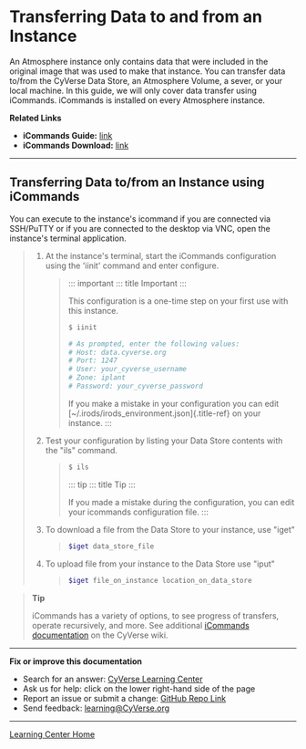 # Transferring Data to and from an Instance

An Atmosphere instance only contains data that were included in the
original image that was used to make that instance. You can transfer
data to/from the CyVerse Data Store, an Atmosphere Volume, a sever, or
your local machine. In this guide, we will only cover data transfer
using iCommands. iCommands is installed on every Atmosphere instance.

**Related Links**

-   **iCommands Guide:**
    [link](https://cyverse-data-store-guide.readthedocs-hosted.com/en/latest/step2.html)
-   **iCommands Download:**
    [link](https://wiki.cyverse.org/wiki/display/DS/Setting+Up+iCommands)

------------------------------------------------------------------------

## Transferring Data to/from an Instance using iCommands

You can execute to the instance's icommand if you are connected via
SSH/PuTTY or if you are connected to the desktop via VNC, open the
instance's terminal application.

> 1.  At the instance's terminal, start the iCommands configuration
>     using the 'iinit' command and enter configure.
>
>     > ::: important
>     > ::: title
>     > Important
>     > :::
>     >
>     > This configuration is a one-time step on your first use with
>     > this instance.
>     >
>     > ``` bash
>     > $ iinit
>     >
>     > # As prompted, enter the following values:
>     > # Host: data.cyverse.org
>     > # Port: 1247
>     > # User: your_cyverse_username
>     > # Zone: iplant
>     > # Password: your_cyverse_password
>     > ```
>     >
>     > If you make a mistake in your configuration you can edit
>     > [~/.irods/irods_environment.json]{.title-ref} on your instance.
>     > :::
>
> 2.  Test your configuration by listing your Data Store contents with
>     the "ils" command.
>
>     > ``` bash
>     > $ ils
>     > ```
>     >
>     > ::: tip
>     > ::: title
>     > Tip
>     > :::
>     >
>     > If you made a mistake during the configuration, you can edit
>     > your icommands configuration file.
>     > :::
>
> 3.  To download a file from the Data Store to your instance, use
>     "iget"
>
>     > ``` bash
>     > $iget data_store_file
>     > ```
>
> 4.  To upload file from your instance to the Data Store use "iput"
>
>     > ``` bash
>     > $iget file_on_instance location_on_data_store
>     > ```

> **Tip**
>
> iCommands has a variety of options, to see progress of transfers,
> operate recursively, and more. See additional [iCommands documentation](https://wiki.cyverse.org/wiki/display/DS/Using+iCommands)
> on the CyVerse wiki.


------------------------------------------------------------------------

**Fix or improve this documentation**

-   Search for an answer: [CyVerse Learning Center](https://learning.cyverse.org/en/latest/)
-   Ask us for help: click on the lower right-hand side of the page
-   Report an issue or submit a change: [GitHub Repo Link](https://github.com/CyVerse-learning-materials/atmosphere_guide/tree/mkdocs)
-   Send feedback: [learning@CyVerse.org](learning@CyVerse.org)

------------------------------------------------------------------------

[Learning Center Home](http://learning.cyverse.org/)